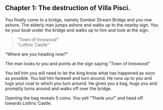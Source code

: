 ## Chapter 1: The destruction of Villa Pisci.

You finally come to a bridge, namely Somber Stream Bridge and you row ashore. The elderly man jumps ashore and walks up to the nearby sign. You tie your boat under the bridge and walks up to him and look at the sign.

> "Town of Innswood"  
> "Lothric Castle"

"Where are you heading now?"

The man looks to you and points at the sign saying "Town of Innswood"

You tell him you will need to let the king know what has happened as soon as possible.
You bid him farewell and turn around. He runs up to you and tugs your coat to which you turn around. He gives you a bag, hugs you and promptly turns around and walks off over the bridge.

Opening the bag reveals 5 coins. You yell "Thank you!" and head off towards Lothric Castle.
